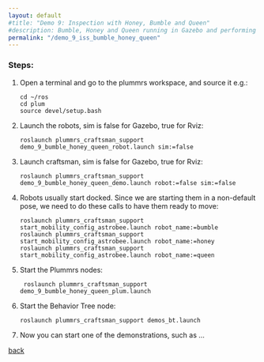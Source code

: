 ```yaml
---
layout: default
#title: "Demo 9: Inspection with Honey, Bumble and Queen"
#description: Bumble, Honey and Queen running in Gazebo and performing a visual inspection of a set of waypoints
permalink: "/demo_9_iss_bumble_honey_queen"
---
```



### Steps:

1. Open a terminal and go to the plummrs workspace, and source it e.g.: 
   ```
   cd ~/ros
   cd plum
   source devel/setup.bash
   ``` 
2. Launch the robots, sim is false for Gazebo, true for Rviz:
   ```
   roslaunch plummrs_craftsman_support demo_9_bumble_honey_queen_robot.launch sim:=false
   ```
3. Launch craftsman, sim is false for Gazebo, true for Rviz: 
   ```
   roslaunch plummrs_craftsman_support demo_9_bumble_honey_queen_demo.launch robot:=false sim:=false 
   ```
4. Robots usually start docked. Since we are starting them in a non-default pose, we need to do these
   calls to have them ready to move:
   ```
   roslaunch plummrs_craftsman_support start_mobility_config_astrobee.launch robot_name:=bumble
   roslaunch plummrs_craftsman_support start_mobility_config_astrobee.launch robot_name:=honey
   roslaunch plummrs_craftsman_support start_mobility_config_astrobee.launch robot_name:=queen
   ```
5. Start the Plummrs nodes:
   ```
    roslaunch plummrs_craftsman_support demo_9_bumble_honey_queen_plum.launch
   ```
6. Start the Behavior Tree node:
   ```
   roslaunch plummrs_craftsman_support demos_bt.launch
   ```
7. Now you can start one of the demonstrations, such as ...
   
   
[back](./)
